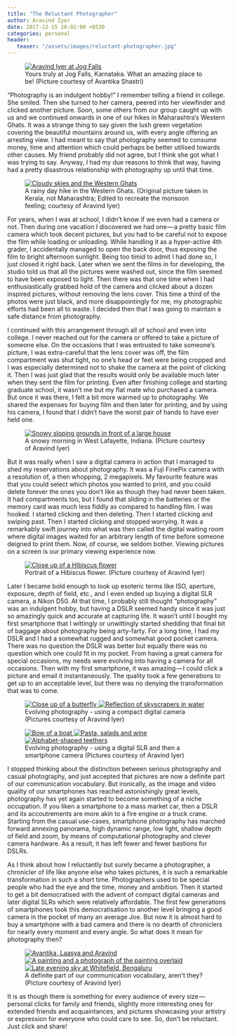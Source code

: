 ```yaml
---
title: "The Reluctant Photographer"
author: Aravind Iyer
date: 2017-12-15 16:02:00 +0530
categories: personal
header:
   teaser: "/assets/images/reluctant-photographer.jpg"
---
```

<figure>
   <a href="/assets/images/reluctant-photographer.jpg">
      <img src="/assets/images/reluctant-photographer.jpg" alt="Aravind Iyer at Jog Falls">
   </a>
   <figcaption>Yours truly at Jog Falls, Karnataka. What an amazing place to be! (Picture courtesy of Avantika Shastri)</figcaption>
</figure>

“Photography is an indulgent hobby!” I remember telling a friend in college. She smiled. Then she turned to her camera, peered into her viewfinder and clicked another picture. Soon, some others from our group caught up with us and we continued onwards in one of our hikes in Maharashtra’s Western Ghats. It was a strange thing to say given the lush green vegetation covering the beautiful mountains around us, with every angle offering an arresting view. I had meant to say that photography seemed to consume money, time and attention which could perhaps be better utilised towards other causes. My friend probably did not agree, but I think she got what I was trying to say. Anyway, I had my due reasons to think that way, having had a pretty disastrous relationship with photography up until that time.

<figure>
   <a href="/assets/images/rainy-western-ghats.jpg">
      <img src="/assets/images/rainy-western-ghats.jpg" alt="Cloudy skies and the Western Ghats">
   </a>
   <figcaption>A rainy day hike in the Western Ghats. (Original picture taken in Kerala, not Maharashtra; Edited to recreate the monsoon feeling; courtesy of Aravind Iyer)</figcaption>
</figure>

For years, when I was at school, I didn’t know if we even had a camera or not. Then during one vacation I discovered we had one — a pretty basic film camera which took decent pictures, but you had to be careful not to expose the film while loading or unloading. While handling it as a hyper-active 4th grader, I accidentally managed to open the back door, thus exposing the film to bright afternoon sunlight. Being too timid to admit I had done so, I just closed it right back. Later when we sent the films in for developing, the studio told us that all the pictures were washed out, since the film seemed to have been exposed to light. Then there was that one time when I had enthusiastically grabbed hold of the camera and clicked about a dozen inspired pictures, without removing the lens cover. This time a third of the photos were just black, and more disappointingly for me, my photographic efforts had been all to waste. I decided then that I was going to maintain a safe distance from photography.

I continued with this arrangement through all of school and even into college. I never reached out for the camera or offered to take a picture of someone else. On the occasions that I was entrusted to take someone’s picture, I was extra-careful that the lens cover was off, the film compartment was shut tight, no one’s head or feet were being cropped and I was especially determined not to shake the camera at the point of clicking it. Then I was just glad that the results would only be available much later when they sent the film for printing. Even after finishing college and starting graduate school, it wasn’t me but my flat mate who purchased a camera. But once it was there, I felt a bit more warmed up to photography. We shared the expenses for buying film and then later for printing, and by using his camera, I found that I didn’t have the worst pair of hands to have ever held one.

<figure>
   <a href="/assets/images/snowy-morning.jpg">
      <img src="/assets/images/snowy-morning.jpg" alt="Snowy sloping grounds in front of a large house">
   </a>
   <figcaption>A snowy morning in West Lafayette, Indiana. (Picture courtesy of Aravind Iyer)</figcaption>
</figure>

But it was really when I saw a digital camera in action that I managed to shed my reservations about photography. It was a Fuji FinePix camera with a resolution of, a then whopping, 2 megapixels. My favourite feature was that you could select which photos you wanted to print, and you could delete forever the ones you don’t like as though they had never been taken. It had compartments too, but I found that sliding in the batteries or the memory card was much less fiddly as compared to handling film. I was hooked. I started clicking and then deleting. Then I started clicking and swiping past. Then I started clicking and stopped worrying. It was a remarkably swift journey into what was then called the digital waiting room where digital images waited for an arbitrary length of time before someone deigned to print them. Now, of course, we seldom bother. Viewing pictures on a screen is our primary viewing experience now.

<figure>
   <a href="/assets/images/hibiscus-portrait.jpg">
      <img src="/assets/images/hibiscus-portrait.jpg" alt="Close up of a Hibiscus flower">
   </a>
   <figcaption>Portrait of a Hibiscus flower. (Picture courtesy of Aravind Iyer)</figcaption>
</figure>

Later I became bold enough to look up esoteric terms like ISO, aperture, exposure, depth of field, etc., and I even ended up buying a digital SLR camera, a Nikon D50. At that time, I probably still thought “photography” was an indulgent hobby, but having a DSLR seemed handy since it was just so amazingly quick and accurate at capturing life. It wasn’t until I bought my first smartphone that I wittingly or unwittingly started shedding that final bit of baggage about photography being arty-farty. For a long time, I had my DSLR and I had a somewhat rugged and somewhat good pocket camera. There was no question the DSLR was better but equally there was no question which one could fit in my pocket. From having a great camera for special occasions, my needs were evolving into having a camera for all occasions. Then with my first smartphone, it was amazing — I could click a picture and email it instantaneously. The quality took a few generations to get up to an acceptable level, but there was no denying the transformation that was to come.

<figure class="half">
   <a href="/assets/images/butterfly-closeup.jpg">
      <img src="/assets/images/butterfly-closeup.jpg" alt="Close up of a butterfly">
   </a>
   <a href="/assets/images/sky-scraper-reflection.jpg">
      <img src="/assets/images/sky-scraper-reflection.jpg" alt="Reflection of skyscrapers in water">
   </a>
   <figcaption>Evolving photography - using a compact digital camera (Pictures courtesy of Aravind Iyer)</figcaption>
</figure>
<figure class="third">
   <a href="/assets/images/boat-bow.jpg">
      <img src="/assets/images/boat-bow.jpg" alt="Bow of a boat">
   </a>
   <a href="/assets/images/pasta-salad-wine.jpg">
      <img src="/assets/images/pasta-salad-wine.jpg" alt="Pasta, salads and wine">
   </a>
   <a href="/assets/images/alphabet-teethers.jpg">
      <img src="/assets/images/alphabet-teethers.jpg" alt="Alphabet-shaped teethers">
   </a>
   <figcaption>Evolving photography - using a digital SLR and then a smartphone camera (Pictures courtesy of Aravind Iyer)</figcaption>
</figure>

I stopped thinking about the distinction between serious photography and casual photography, and just accepted that pictures are now a definite part of our communication vocabulary. But ironically, as the image and video quality of our smartphones has reached astonishingly great levels, photography has yet again started to become something of a niche occupation. If you liken a smartphone to a mass market car, then a DSLR and its accoutrements are more akin to a fire engine or a truck crane. Starting from the casual use-cases, smartphone photography has marched forward annexing panorama, high dynamic range, low light, shallow depth of field and zoom, by means of computational photography and clever camera hardware. As a result, it has left fewer and fewer bastions for DSLRs.

As I think about how I reluctantly but surely became a photographer, a chronicler of life like anyone else who takes pictures, it is such a remarkable transformation in such a short time. Photographers used to be special people who had the eye and the time, money and ambition. Then it started to get a bit democratised with the advent of compact digital cameras and later digital SLRs which were relatively affordable. The first few generations of smartphones took this democratisation to another level bringing a good camera in the pocket of many an average Joe. But now it is almost hard to buy a smartphone with a bad camera and there is no dearth of chroniclers for nearly every moment and every angle. So what does it mean for photography then?

<figure class="third">
   <a href="/assets/images/avantika-laasya-aravind.jpg">
      <img src="/assets/images/avantika-laasya-aravind.jpg" alt="Avantika, Laasya and Aravind">
   </a>
   <a href="/assets/images/painting-photo-overlay.jpg">
      <img src="/assets/images/painting-photo-overlay.jpg" alt="A painting and a photograph of the painting overlaid">
   </a>
   <a href="/assets/images/late-evening-sky-bengaluru.jpg">
      <img src="/assets/images/late-evening-sky-bengaluru.jpg" alt="Late evening sky at Whitefield, Bengaluru">
   </a>
   <figcaption>A definite part of our communication vocabulary, aren't they? (Picture courtesy of Aravind Iyer)</figcaption>
</figure>

It is as though there is something for every audience of every size — personal clicks for family and friends, slightly more interesting ones for extended friends and acquaintances, and pictures showcasing your artistry or expression for everyone who could care to see. So, don’t be reluctant. Just click and share!
